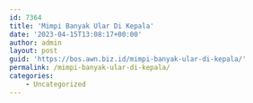 ```yaml
---
id: 7364
title: 'Mimpi Banyak Ular Di Kepala'
date: '2023-04-15T13:08:17+00:00'
author: admin
layout: post
guid: 'https://bos.awn.biz.id/mimpi-banyak-ular-di-kepala/'
permalink: /mimpi-banyak-ular-di-kepala/
categories:
    - Uncategorized
---
```


